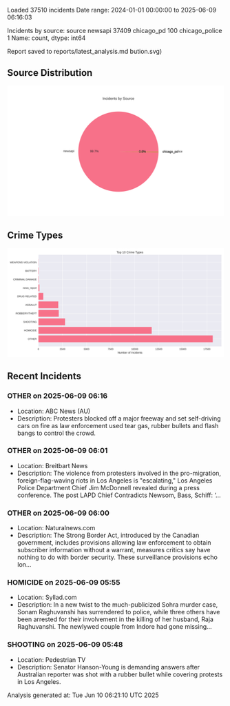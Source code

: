 
Loaded 37510 incidents
Date range: 2024-01-01 00:00:00 to 2025-06-09 06:16:03

Incidents by source:
source
newsapi           37409
chicago_pd          100
chicago_police        1
Name: count, dtype: int64

Report saved to reports/latest_analysis.md
bution.svg)

## Source Distribution
![Source Distribution](images/source_distribution.svg)

## Crime Types
![Crime Types](images/crime_types.svg)

## Recent Incidents

### OTHER on 2025-06-09 06:16
- Location: ABC News (AU)
- Description: Protesters blocked off a major freeway and set self-driving cars on fire as law enforcement used tear gas, rubber bullets and flash bangs to control the crowd.


### OTHER on 2025-06-09 06:01
- Location: Breitbart News
- Description: The violence from protesters involved in the pro-migration, foreign-flag-waving riots in Los Angeles is "escalating," Los Angeles Police Department Chief Jim McDonnell revealed during a press conference.
The post LAPD Chief Contradicts Newsom, Bass, Schiff: ‘…


### OTHER on 2025-06-09 06:00
- Location: Naturalnews.com
- Description: The Strong Border Act, introduced by the Canadian government, includes provisions allowing law enforcement to obtain subscriber information without a warrant, measures critics say have nothing to do with border security. These surveillance provisions echo lon…


### HOMICIDE on 2025-06-09 05:55
- Location: Syllad.com
- Description: In a new twist to the much-publicized Sohra murder case, Sonam Raghuvanshi has surrendered to police, while three others have been arrested for their involvement in the killing of her husband, Raja Raghuvanshi. The newlywed couple from Indore had gone missing…


### SHOOTING on 2025-06-09 05:48
- Location: Pedestrian TV
- Description: Senator Hanson-Young is demanding answers after Australian reporter was shot with a rubber bullet while covering protests in Los Angeles.

Analysis generated at: Tue Jun 10 06:21:10 UTC 2025
